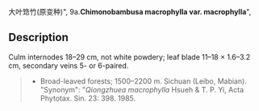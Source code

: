 大叶筇竹(原变种)",
9a.**Chimonobambusa macrophylla var. macrophylla**",

## Description
Culm internodes 18–29 cm, not white powdery; leaf blade 11–18 × 1.6–3.2 cm, secondary veins 5- or 6-paired.

> * Broad-leaved forests; 1500–2200 m. Sichuan (Leibo, Mabian).
  "Synonym": "*Qiongzhuea macrophylla* Hsueh &amp; T. P. Yi, Acta Phytotax. Sin. 23: 398. 1985.
